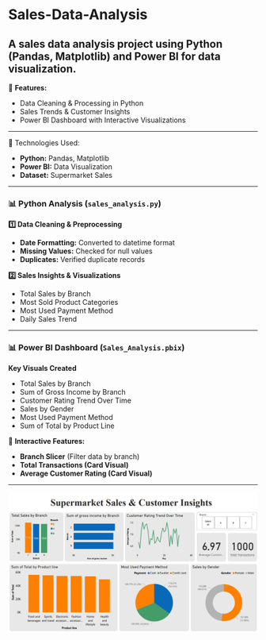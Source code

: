 # Sales-Data-Analysis
A sales data analysis project using Python (Pandas, Matplotlib) and Power BI for data visualization.
---

📌 **Features:**
- Data Cleaning & Processing in Python
- Sales Trends & Customer Insights  
- Power BI Dashboard with Interactive Visualizations  
---

 🔧 Technologies Used:
- **Python:** Pandas, Matplotlib  
- **Power BI:** Data Visualization  
- **Dataset:** Supermarket Sales  
---

### 📊 Python Analysis (`sales_analysis.py`)
**1️⃣ Data Cleaning & Preprocessing**
- **Date Formatting:** Converted to datetime format  
- **Missing Values:** Checked for null values  
- **Duplicates:** Verified duplicate records  

**2️⃣ Sales Insights & Visualizations**
- Total Sales by Branch
- Most Sold Product Categories
- Most Used Payment Method
- Daily Sales Trend
---

### 📊 Power BI Dashboard (`Sales_Analysis.pbix`)
**Key Visuals Created**  
- Total Sales by Branch
- Sum of Gross Income by Branch 
- Customer Rating Trend Over Time
- Sales by Gender
- Most Used Payment Method
- Sum of Total by Product Line

📌 **Interactive Features:**  
- **Branch Slicer** (Filter data by branch)  
- **Total Transactions (Card Visual)**  
- **Average Customer Rating (Card Visual)**  
---

![Power BI Dashboard](images/Supermarket_Sales_Analysis.png)
